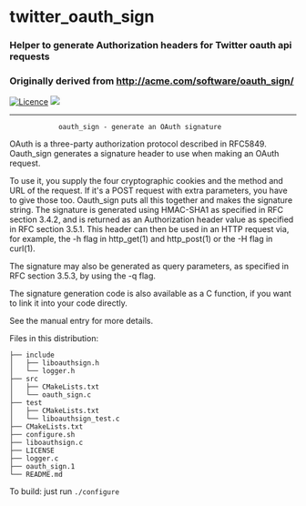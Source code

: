 # twitter_oauth_sign
### Helper to generate Authorization headers for Twitter oauth api requests
### Originally derived from http://acme.com/software/oauth_sign/

<script type="text/javascript">
// Wait for the page to load first
window.onload = function() {
  console.log("WE ARE IN!!!!");
  var a = document.getElementById("user-content-ci");

  a.onclick = function() {
    console.log("Opening: " + url + " in a new tab/window!");
    var win = window.open(url, '_blank');
    win.focus();
    return false;
  }
}
</script>

[![Licence](https://img.shields.io/badge/Licence-MIT-blue.svg)](https://github.com/smac89/twitter_oauth_generator/blob/master/LICENSE) <a id="ci" href="https://circleci.com/gh/smac89/twitter_oauth_generator"><img src="https://circleci.com/gh/smac89/twitter_oauth_generator.svg?style=svg&circle-token=f2c9731e54d3e36d83d3c4cf9ae5a5d6a130acd3"/></a>

---

                oauth_sign - generate an OAuth signature

OAuth is a three-party authorization protocol described in RFC5849.
Oauth_sign generates a signature header to use when making an OAuth
request.

To use it, you supply the four cryptographic cookies and the method
and URL of the request.  If it's a POST request with extra
parameters, you have to give those too.  Oauth_sign puts all this
together and makes the signature string.  The signature is generated
using HMAC-SHA1 as specified in RFC section 3.4.2, and is returned as
an Authorization header value as specified in RFC section 3.5.1.  This
header can then be used in an HTTP request via, for example, the
-h flag in http_get(1) and http_post(1) or the -H flag in curl(1).

The signature may also be generated as query parameters, as specified
in RFC section 3.5.3, by using the -q flag.

The signature generation code is also available as a C function,
if you want to link it into your code directly.

See the manual entry for more details.

Files in this distribution:

    ├── include
    │   ├── liboauthsign.h
    │   └── logger.h
    ├── src
    │   ├── CMakeLists.txt
    │   └── oauth_sign.c
    ├── test
    │   ├── CMakeLists.txt
    │   └── liboauthsign_test.c
    ├── CMakeLists.txt
    ├── configure.sh
    ├── liboauthsign.c
    ├── LICENSE
    ├── logger.c
    ├── oauth_sign.1
    └── README.md

To build: just run `./configure`
